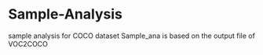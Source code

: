 # Sample-Analysis
sample analysis for COCO dataset
Sample_ana is based on the output file of VOC2COCO
